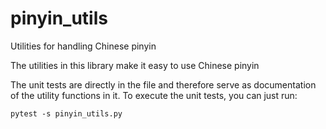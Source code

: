 # pinyin_utils
Utilities for handling Chinese pinyin

The utilities in this library make it easy to use
Chinese pinyin

The unit tests are directly in the file and therefore
serve as documentation of the utility functions in it.
To execute the unit tests, you can just run:

	pytest -s pinyin_utils.py

